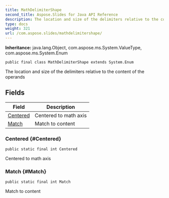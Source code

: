 ```yaml
---
title: MathDelimiterShape
second_title: Aspose.Slides for Java API Reference
description: The location and size of the delimiters relative to the content of the operands
type: docs
weight: 321
url: /com.aspose.slides/mathdelimitershape/
---
```

**Inheritance:**
java.lang.Object, com.aspose.ms.System.ValueType, com.aspose.ms.System.Enum
```
public final class MathDelimiterShape extends System.Enum
```

The location and size of the delimiters relative to the content of the operands
## Fields

| Field | Description |
| --- | --- |
| [Centered](#Centered) | Centered to math axis |
| [Match](#Match) | Match to content |
### Centered {#Centered}
```
public static final int Centered
```


Centered to math axis

### Match {#Match}
```
public static final int Match
```


Match to content

